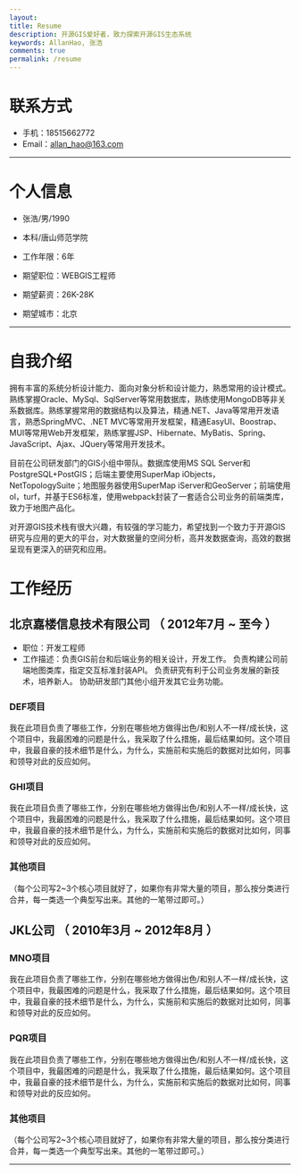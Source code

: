 ```yaml
---
layout:  
title: Resume
description: 开源GIS爱好者，致力探索开源GIS生态系统
keywords: AllanHao, 张浩
comments: true 
permalink: /resume
---
```



# 联系方式 

- 手机：18515662772
- Email：allan_hao@163.com 

---

# 个人信息

 - 张浩/男/1990 
 - 本科/唐山师范学院
 - 工作年限：6年   

 - 期望职位：WEBGIS工程师
 - 期望薪资：26K-28K
 - 期望城市：北京

---

# 自我介绍

拥有丰富的系统分析设计能力、面向对象分析和设计能力，熟悉常用的设计模式。熟练掌握Oracle、MySql、SqlServer等常用数据库，熟练使用MongoDB等非关系数据库。熟练掌握常用的数据结构以及算法，精通.NET、Java等常用开发语言，熟悉SpringMVC、.NET MVC等常用开发框架，精通EasyUI、Boostrap、MUI等常用Web开发框架，熟练掌握JSP、Hibernate、MyBatis、Spring、JavaScript、Ajax、JQuery等常用开发技术。

目前在公司研发部门的GIS小组中带队。数据库使用MS SQL Server和PostgreSQL+PostGIS；后端主要使用SuperMap iObjects，NetTopologySuite；地图服务器使用SuperMap iServer和GeoServer；前端使用ol，turf，并基于ES6标准，使用webpack封装了一套适合公司业务的前端类库，致力于地图产品化。

对开源GIS技术栈有很大兴趣，有较强的学习能力，希望找到一个致力于开源GIS研究与应用的更大的平台，对大数据量的空间分析，高并发数据查询，高效的数据呈现有更深入的研究和应用。




# 工作经历 

## 北京嘉楼信息技术有限公司 （ 2012年7月 ~ 至今 ）

* 职位：开发工程师
* 工作描述：负责GIS前台和后端业务的相关设计，开发工作。
负责构建公司前端地图类库，指定交互标准封装API。
负责研究有利于公司业务发展的新技术，培养新人。
协助研发部门其他小组开发其它业务功能。

### DEF项目 
我在此项目负责了哪些工作，分别在哪些地方做得出色/和别人不一样/成长快，这个项目中，我最困难的问题是什么，我采取了什么措施，最后结果如何。这个项目中，我最自豪的技术细节是什么，为什么，实施前和实施后的数据对比如何，同事和领导对此的反应如何。


### GHI项目 
我在此项目负责了哪些工作，分别在哪些地方做得出色/和别人不一样/成长快，这个项目中，我最困难的问题是什么，我采取了什么措施，最后结果如何。这个项目中，我最自豪的技术细节是什么，为什么，实施前和实施后的数据对比如何，同事和领导对此的反应如何。


### 其他项目

（每个公司写2~3个核心项目就好了，如果你有非常大量的项目，那么按分类进行合并，每一类选一个典型写出来。其他的一笔带过即可。）

 
## JKL公司 （ 2010年3月 ~ 2012年8月 ）

### MNO项目 
我在此项目负责了哪些工作，分别在哪些地方做得出色/和别人不一样/成长快，这个项目中，我最困难的问题是什么，我采取了什么措施，最后结果如何。这个项目中，我最自豪的技术细节是什么，为什么，实施前和实施后的数据对比如何，同事和领导对此的反应如何。


### PQR项目 
我在此项目负责了哪些工作，分别在哪些地方做得出色/和别人不一样/成长快，这个项目中，我最困难的问题是什么，我采取了什么措施，最后结果如何。这个项目中，我最自豪的技术细节是什么，为什么，实施前和实施后的数据对比如何，同事和领导对此的反应如何。


### 其他项目

（每个公司写2~3个核心项目就好了，如果你有非常大量的项目，那么按分类进行合并，每一类选一个典型写出来。其他的一笔带过即可。）

---